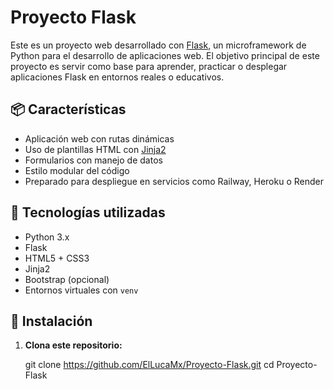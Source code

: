 # Proyecto Flask

Este es un proyecto web desarrollado con [Flask](https://flask.palletsprojects.com/), un microframework de Python para el desarrollo de aplicaciones web. El objetivo principal de este proyecto es servir como base para aprender, practicar o desplegar aplicaciones Flask en entornos reales o educativos.

## 📦 Características

- Aplicación web con rutas dinámicas
- Uso de plantillas HTML con [Jinja2](https://jinja.palletsprojects.com/)
- Formularios con manejo de datos
- Estilo modular del código
- Preparado para despliegue en servicios como Railway, Heroku o Render

## 🧰 Tecnologías utilizadas

- Python 3.x
- Flask
- HTML5 + CSS3
- Jinja2
- Bootstrap (opcional)
- Entornos virtuales con `venv`

## 🚀 Instalación

1. **Clona este repositorio:**

   git clone https://github.com/ElLucaMx/Proyecto-Flask.git
   cd Proyecto-Flask
